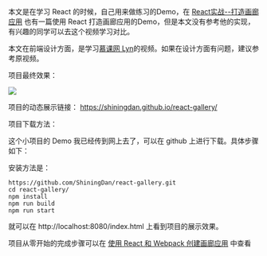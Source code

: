 本文是在学习 React 的时候，自己用来做练习的Demo，在 [React实战--打造画廊应用](http://www.imooc.com/learn/507) 也有一篇使用 React 打造画廊应用的Demo，但是本文没有参考他的实现，有兴趣的同学可以去这个视频学习对比。

本文在前端设计方面，是学习[慕课网 Lyn](http://www.imooc.com/t/104593)的视频。如果在设计方面有问题，建议参考原视频。

项目最终效果：

![](http://ojt6zsxg2.bkt.clouddn.com/974aa23d57a72dd84ec464a88acc6822.png)

项目的动态展示链接： https://shiningdan.github.io/react-gallery/

项目下载方法：

这个小项目的 Demo 我已经传到网上去了，可以在 github 上进行下载。具体步骤如下：

安装方法是：

```
https://github.com/ShiningDan/react-gallery.git
cd react-gallery/
npm install
npm run build
npm run start
```

就可以在 http://localhost:8080/index.html 上看到项目的展示效果。

项目从零开始的完成步骤可以在 [使用 React 和 Webpack 创建画廊应用](https://shiningdan.github.io/2017/02/16/%E4%BD%BF%E7%94%A8-React-%E5%92%8C-Webpack-%E5%88%9B%E5%BB%BA%E7%94%BB%E5%BB%8A%E5%BA%94%E7%94%A8/) 中查看